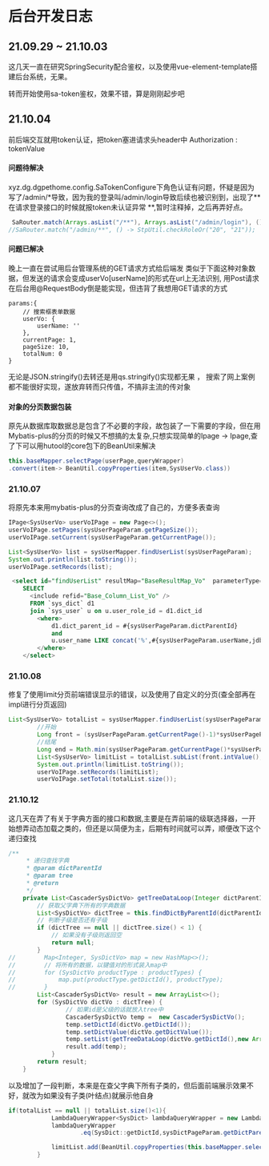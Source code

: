 # 后台开发日志

## 21.09.29 ~ 21.10.03

这几天一直在研究SpringSecurity配合鉴权，以及使用vue-element-template搭建后台系统，无果。

转而开始使用sa-token鉴权，效果不错，算是刚刚起步吧

## 21.10.04

前后端交互就用token认证，把token塞进请求头header中 Authorization : tokenValue

#### 问题待解决

xyz.dg.dgpethome.config.SaTokenConfigure下角色认证有问题，怀疑是因为写了/admin/*导致，因为我的登录叫/admin/login导致后续也被识别到，出现了**在请求登录接口的时候就报token未认证异常 **,暂时注释掉，之后再弄好点。

```java
 SaRouter.match(Arrays.asList("/**"), Arrays.asList("/admin/login"), () -> StpUtil.checkLogin());
//SaRouter.match("/admin/**", () -> StpUtil.checkRoleOr("20", "21"));
```

#### 问题已解决

晚上一直在尝试用后台管理系统的GET请求方式给后端发 类似于下面这种对象数据，但发送的请求会变成userVo[userName]的形式在url上无法识别, 用Post请求在后台用@RequestBody倒是能实现，但违背了我想用GET请求的方式

```vue
params:{
    // 搜索框表单数据
	userVo: {
		userName: ''
	}, 
    currentPage: 1,
    pageSize: 10,
    totalNum: 0
}
```

无论是JSON.stringify()去转还是用qs.stringify()实现都无果 ， 搜索了网上案例都不能很好实现，遂放弃转而只传值，不搞非主流的传对象

#### 对象的分页数据包装

原先从数据库取数据总是包含了不必要的字段，故包装了一下需要的字段，但在用Mybatis-plus的分页的时候又不想搞的太复杂,只想实现简单的Ipage<SysUser> -> Ipage<SysUserVo>,查了下可以用hutool的core包下的BeanUtil来解决

```java
this.baseMapper.selectPage(userPage,queryWrapper)
.convert(item-> BeanUtil.copyProperties(item,SysUserVo.class))
```

### 21.10.07

将原先本来用mybatis-plus的分页查询改成了自己的，方便多表查询

```java
IPage<SysUserVo> userVoIPage = new Page<>();
userVoIPage.setPages(sysUserPageParam.getPageSize());
userVoIPage.setCurrent(sysUserPageParam.getCurrentPage());

List<SysUserVo> list = sysUserMapper.findUserList(sysUserPageParam);
System.out.println(list.toString());
userVoIPage.setRecords(list);
```

```sql
 <select id="findUserList" resultMap="BaseResultMap_Vo"  parameterType="xyz.dg.dgpethome.model.page.SysUserPageParam">
    SELECT
      <include refid="Base_Column_List_Vo" />
      FROM `sys_dict` d1
      join `sys_user` u on u.user_role_id = d1.dict_id
        <where>
            d1.dict_parent_id = #{sysUserPageParam.dictParentId}
            and
            u.user_name LIKE concat('%',#{sysUserPageParam.userName,jdbcType=VARCHAR},'%')
        </where>
    </select>
```

### 21.10.08

修复了使用limit分页前端错误显示的错误，以及使用了自定义的分页(查全部再在impl进行分页返回)

```java
List<SysUserVo> totalList = sysUserMapper.findUserList(sysUserPageParam);
        //开始
        Long front = (sysUserPageParam.getCurrentPage()-1)*sysUserPageParam.getPageSize();
        //结尾
        Long end = Math.min(sysUserPageParam.getCurrentPage()*sysUserPageParam.getPageSize(),totalList.size());
        List<SysUserVo> limitList = totalList.subList(front.intValue(),end.intValue());
        System.out.println(limitList.toString());
        userVoIPage.setRecords(limitList);
        userVoIPage.setTotal(totalList.size());
```

### 21.10.12

这几天在弄了有关于字典方面的接口和数据,主要是在弄前端的级联选择器，一开始想弄动态加载之类的，但还是以简便为主，后期有时间就可以弄，顺便改下这个递归查找

```java
/**
     * 递归查找字典
     * @param dictParentId
     * @param tree
     * @return
     */
    private List<CascaderSysDictVo> getTreeDataLoop(Integer dictParentId,List<CascaderSysDictVo> tree) {
        // 获取父字典下所有的字典数据
        List<SysDictVo> dictTree = this.findDictByParentId(dictParentId);
        // 判断子级是否还有子级
        if (dictTree == null || dictTree.size() < 1) {
            // 如果没有子级则返回空
            return null;
        }
//        Map<Integer, SysDictVo> map = new HashMap<>();
//        // 将所有的数据，以键值对的形式装入map中
//        for (SysDictVo productType : productTypes) {
//            map.put(productType.getDictId(), productType);
//        }
        List<CascaderSysDictVo> result = new ArrayList<>();
        for (SysDictVo dictVo : dictTree) {
                // 如果id是父级的话就放入tree中
                CascaderSysDictVo temp =  new CascaderSysDictVo();
                temp.setDictId(dictVo.getDictId());
                temp.setDictValue(dictVo.getDictValue());
                temp.setList(getTreeDataLoop(dictVo.getDictId(),new ArrayList<>()));
                result.add(temp);
            }
        return result;
    }
```

以及增加了一段判断，本来是在查父字典下所有子类的，但后面前端展示效果不好，就改为如果没有子类(叶结点)就展示他自身

```java
if(totalList == null || totalList.size()<1){
            LambdaQueryWrapper<SysDict> lambdaQueryWrapper = new LambdaQueryWrapper<>();
            lambdaQueryWrapper
                    .eq(SysDict::getDictId,sysDictPageParam.getDictParentId());

            limitList.add(BeanUtil.copyProperties(this.baseMapper.selectOne(lambdaQueryWrapper),SysDictVo.class));
        }
```

